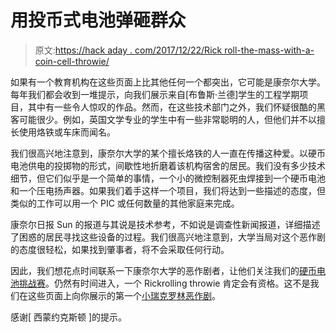 # 用投币式电池弹砸群众

> 原文:[https://hack aday . com/2017/12/22/Rick roll-the-mass-with-a-coin-cell-throwie/](https://hackaday.com/2017/12/22/rickroll-the-masses-with-a-coin-cell-throwie/)

如果有一个教育机构在这些页面上比其他任何一个都突出，它可能是康奈尔大学。每年我们都会收到一堆提示，向我们展示来自[布鲁斯·兰德]学生的工程学期项目，其中有一些令人惊叹的作品。然而，在这些技术部门之外，我们怀疑很酷的黑客可能很少。例如，英国文学专业的学生中有一些非常聪明的人，但他们并不以擅长使用烙铁或车床而闻名。

我们很高兴地注意到，康奈尔大学的某个擅长烙铁的人一直在传播这种爱。以硬币电池供电的投掷物的形式，间歇性地折磨着该机构宿舍的居民。我们没有多少技术细节，但它们似乎是一个简单的事情，一个小的微控制器死虫焊接到一个硬币电池和一个压电扬声器。如果我们着手这样一个项目，我们将达到一些描述的态度，但类似的工作可以用一个 PIC 或任何数量的其他家庭来完成。

康奈尔日报 Sun 的报道与其说是技术参考，不如说是调查性新闻报道，详细描述了困惑的居民寻找这些设备的过程。我们很高兴地注意到，大学当局对这个恶作剧的态度很轻松，如果找到肇事者，将不会采取任何行动。

因此，我们想花点时间联系一下康奈尔大学的恶作剧者，让他们关注我们的[硬币电池挑战赛](https://hackaday.io/contest/28283-coin-cell-challenge)。仍然有时间进入，一个 Rickrolling throwie 肯定会有资格。这不是我们在这些页面上向你展示的第一个[小瑞克罗林恶作剧](https://hackaday.com/2012/09/10/rickrolling-remote-control-prank/)。

感谢[ 西蒙约克斯顿 ]的提示。